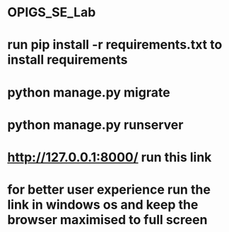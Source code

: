 # OPIGS_SE_Lab

# run pip install -r requirements.txt to install requirements
# python manage.py migrate
# python manage.py runserver
# http://127.0.0.1:8000/ run this link
 
# for better user experience run the link in windows os and keep the browser maximised to full screen